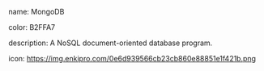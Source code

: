 name: MongoDB

color: B2FFA7

description: A NoSQL document-oriented database program.

icon: https://img.enkipro.com/0e6d939566cb23cb860e88851e1f421b.png
